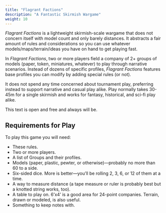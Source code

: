 ```yaml
---
title: "Flagrant Factions"
description: "A Fantastic Skirmish Wargame"
weight: 10
---
```


_Flagrant Factions_ is a lightweight skirmish-scale wargame that does not concern itself with model count and only barely distances.
It abstracts a fair amount of rules and considerations so you can use whatever models/maps/terrain/ideas you have on hand to get playing fast.

In _Flagrant Factions_, two or more players field a company of 2+ groups of models (paper, token, miniatures, whatever) to play through narrative scenarios.
Instead of dozens of specific profiles, _Flagrant Factions_ features base profiles you can modify by adding special rules (or not).

It does not spend any time concerned about tournament play, preferring instead to support narrative and casual play alike.
Play normally takes 30-45m for a single skirmish and works for fantasy, historical, and sci-fi play alike.

This text is open and free and always will be.

## Requirements for Play

To play this game you will need:

* These rules.
* Two or more players.
* A list of Groups and their profiles.
* Models (paper, plastic, pewter, or otherwise)—probably no more than 60 to a side.
* Six-sided dice. More is better—you’ll be rolling 2, 3, 6, or 12 of them at a time.
* A way to measure distance (a tape measure or ruler is probably best but a knotted string works, too).
* A table to play on. 6’x4’ is a good area for 24-point companies. Terrain, drawn or modeled, is also useful.
* Something to keep notes with.